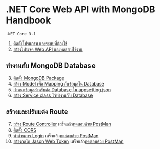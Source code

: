 
# .NET Core Web API with MongoDB Handbook

```
.NET Core 3.1
```

1. [ติดตั้งโปรแกรม และระบบที่ต้องใช้](setup.md)
2. [สร้างโปรเจค Web API และทดสอบใช้งาน](create-project.md)

## ทำงานกับ MongoDB Database

3. [ติดตั้ง MongoDB Package](install-mongodb-package.md)
4. [สร้าง Model เพื่อ Mapping กับข้อมูลใน Database](create-model-class.md)
5. [กำหนดข้อมูลสำหรับต่อ Database ใน appsetting.json](define-db-appsetting.md)
6. [สร้าง Service class ไว้ทำงานกับ Database](create-db-service.md)

## สร้างและปรับแต่ง Route

7. [สร้าง Route Controller](create-route-controller.md) เสร็จแล้ว[ทดสอบด้วย PostMan](test-with-postman.md)
8. [ติดตั้ง CORS](enable-cors.md)
9.  [ทำส่วนการ Login](create-login-route.md) เสร็จแล้ว[ทดสอบด้วย PostMan](test-with-postman.md)
10. [สร้างกลไก Jason Web Token](jwt.md) เสร็จแล้ว[ทดสอบด้วย PostMan](test-with-postman.md)